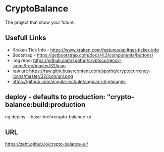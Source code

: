 # CryptoBalance

The project that show your future.


## Usefull Links

- Kraken Tick Info - https://www.kraken.com/features/api#get-ticker-info
- Bootstrap - https://getbootstrap.com/docs/4.3/components/buttons/
- img repo:  https://github.com/spothq/cryptocurrency-icons/tree/master/32/icon
- raw url:   https://raw.githubusercontent.com/spothq/cryptocurrency-icons/master/32/icon/uni.png
- https://github.com/angular-schule/angular-cli-ghpages

## deploy - defaults to production: "crypto-balance:build:production
ng deploy --base-href=crypto-balance-ui

## URL
https://zeht.github.io/crypto-balance-ui/
